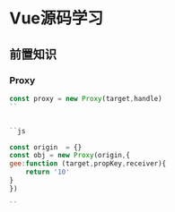 # Vue源码学习
## 前置知识

### Proxy


```js
const proxy = new Proxy(target,handle)
``


``js

const origin  = {}
const obj = new Proxy(origin,{
gee:function (target,propKey,receiver){
    return '10'
}
})

``
